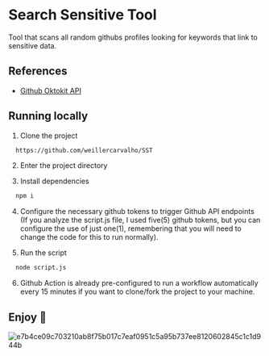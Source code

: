 # Search Sensitive Tool


Tool that scans all random githubs profiles looking for keywords that link to sensitive data.

## References

 - [Github Oktokit API](https://github.com/octokit)


## Running locally

1. Clone the project

```bash
  https://github.com/weillercarvalho/SST
```

2. Enter the project directory

3. Install dependencies

```bash
  npm i
```
4. Configure the necessary github tokens to trigger Github API endpoints (If you analyze the script.js file, I used five(5) github tokens, but you can configure the use of just one(1), remembering that you will need to change the code for this to run normally).

5. Run the script

```bash
  node script.js
```

6. Github Action is already pre-configured to run a workflow automatically every 15 minutes if you want to clone/fork the project to your machine.

## Enjoy 🚀


![e7b4ce09c703210ab8f75b017c7eaf0951c5a95b737ee8120602845c1c1d944b](https://github.com/user-attachments/assets/2016eb76-2156-4a87-a7be-6fcf079189f3)
